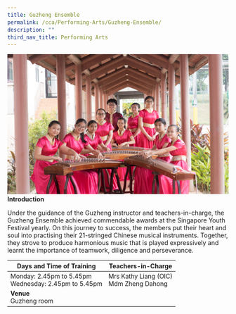 ```yaml
---
title: Guzheng Ensemble
permalink: /cca/Performing-Arts/Guzheng-Ensemble/
description: ""
third_nav_title: Performing Arts
---
```

![](/images/phsguzheng.png)
**Introduction**

Under the guidance of the Guzheng instructor and teachers-in-charge, the Guzheng Ensemble achieved commendable awards at the Singapore Youth Festival yearly. On this journey to success, the members put their heart and soul into practising their 21-stringed Chinese musical instruments. Together, they strove to produce harmonious music that is played expressively and learnt the importance of teamwork, diligence and perseverance.

|Days and Time of Training|**Teachers-in-Charge** | 
| -------- | -------- | 
|Monday: 2.45pm to 5.45pm<br>Wednesday: 2.45pm to 5.45pm|Mrs Kathy Liang (OIC)<br>Mdm Zheng Dahong
|**Venue** <br>Guzheng room||